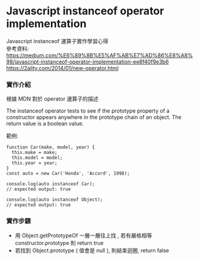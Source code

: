 # Javascript instanceof operator implementation

Javascript instanceof 運算子實作學習心得 <br>
參考資料: <br>
https://medium.com/%E6%89%8B%E5%AF%AB%E7%AD%86%E8%A8%98/javascript-instanceof-operator-implementation-ee8f40f9e3b6 <br>
https://2ality.com/2014/01/new-operator.html <br>

### 實作介紹

根據 MDN 對於 operator 運算子的描述

The instanceof operator tests to see if the prototype property of a constructor appears anywhere in the prototype chain of an object. The return value is a boolean value.

範例:

```
function Car(make, model, year) {
  this.make = make;
  this.model = model;
  this.year = year;
}
const auto = new Car('Honda', 'Accord', 1998);

console.log(auto instanceof Car);
// expected output: true

console.log(auto instanceof Object);
// expected output: true
```

### 實作步驟

-  用 Object.getPrototypeOf 一層一層往上找 , 若有嚴格相等 constructor.prototype 則 return true
-  若找到 Object.prototype ( 值會是 null ), 則結束迴圈, return false
